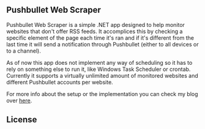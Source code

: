 ## Pushbullet Web Scraper

Pushbullet Web Scraper is a simple .NET app designed to help monitor websites that don't offer
RSS feeds. It accomplices this by checking a specific element of the page each time it's ran
and if it's different from the last time it will send a notification through Pushbullet (either
to all devices or to a channel).

As of now this app does not implement any way of scheduling so it has to rely on something else
to run it, like Windows Task Scheduler or crontab. Currently it supports a virtually unlimited
amount of monitored websites and different Pushbullet accounts per website.

For more info about the setup or the implementation you can check my blog over [here]().

## License
